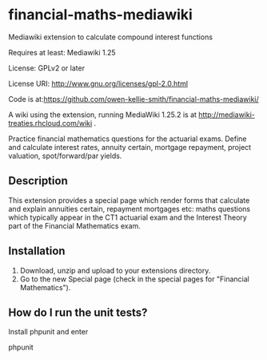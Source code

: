 # financial-maths-mediawiki
Mediawiki extension to calculate compound interest functions

Requires at least: Mediawiki 1.25

License: GPLv2 or later

License URI: http://www.gnu.org/licenses/gpl-2.0.html

Code is at:https://github.com/owen-kellie-smith/financial-maths-mediawiki/

A wiki using the extension, running MediaWiki 1.25.2 is at http://mediawiki-treaties.rhcloud.com/wiki .

Practice financial mathematics questions for the actuarial exams. Define and calculate interest rates, annuity certain, mortgage repayment, project valuation, spot/forward/par yields.

## Description 

This extension provides a special page which render forms that calculate and explain annuities certain, repayment mortgages etc: maths questions which typically appear in the CT1 actuarial exam and the Interest Theory part of the Financial Mathematics exam.


## Installation

1. Download, unzip and upload to your extensions directory.  
1. Go to the new Special page (check in the special pages for "Financial Mathematics").

## How do I run the unit tests? 

Install phpunit and enter

phpunit


